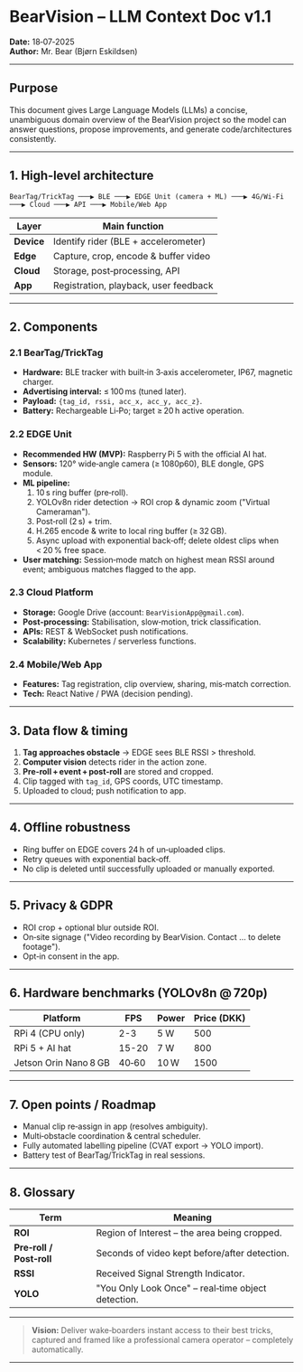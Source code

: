 # BearVision – LLM Context Doc v1.1
**Date:** 18‑07‑2025  
**Author:** Mr. Bear (Bjørn Eskildsen)

---

## Purpose
This document gives Large Language Models (LLMs) a concise, unambiguous domain overview of the BearVision project so the model can answer questions, propose improvements, and generate code/architectures consistently.

---

## 1. High‑level architecture
```
BearTag/TrickTag ───▶ BLE ───▶ EDGE Unit (camera + ML) ───▶ 4G/Wi‑Fi ───▶ Cloud ───▶ API ───▶ Mobile/Web App
```

| Layer | Main function |
|-------|---------------|
| **Device** | Identify rider (BLE + accelerometer) |
| **Edge** | Capture, crop, encode & buffer video |
| **Cloud** | Storage, post‑processing, API |
| **App** | Registration, playback, user feedback |

---

## 2. Components
### 2.1 BearTag/TrickTag
- **Hardware:** BLE tracker with built‑in 3‑axis accelerometer, IP67, magnetic charger.
- **Advertising interval:** ≤ 100 ms (tuned later).
- **Payload:** `{tag_id, rssi, acc_x, acc_y, acc_z}`.
- **Battery:** Rechargeable Li‑Po; target ≥ 20 h active operation.

### 2.2 EDGE Unit
- **Recommended HW (MVP):** Raspberry Pi 5 with the official AI hat.
- **Sensors:** 120° wide‑angle camera (≥ 1080p60), BLE dongle, GPS module.
- **ML pipeline:**
  1. 10 s ring buffer (pre‑roll).
  2. YOLOv8n rider detection → ROI crop & dynamic zoom ("Virtual Cameraman").
  3. Post‑roll (2 s) + trim.
  4. H.265 encode & write to local ring buffer (≥ 32 GB).
  5. Async upload with exponential back‑off; delete oldest clips when < 20 % free space.
- **User matching:** Session‑mode match on highest mean RSSI around event; ambiguous matches flagged to the app.

### 2.3 Cloud Platform
- **Storage:** Google Drive (account: `BearVisionApp@gmail.com`).
- **Post‑processing:** Stabilisation, slow‑motion, trick classification.
- **APIs:** REST & WebSocket push notifications.
- **Scalability:** Kubernetes / serverless functions.

### 2.4 Mobile/Web App
- **Features:** Tag registration, clip overview, sharing, mis‑match correction.
- **Tech:** React Native / PWA (decision pending).

---

## 3. Data flow & timing
1. **Tag approaches obstacle** → EDGE sees BLE RSSI > threshold.  
2. **Computer vision** detects rider in the action zone.  
3. **Pre‑roll + event + post‑roll** are stored and cropped.  
4. Clip tagged with `tag_id`, GPS coords, UTC timestamp.  
5. Uploaded to cloud; push notification to app.

---

## 4. Offline robustness
- Ring buffer on EDGE covers 24 h of un‑uploaded clips.
- Retry queues with exponential back‑off.
- No clip is deleted until successfully uploaded or manually exported.

---

## 5. Privacy & GDPR
- ROI crop + optional blur outside ROI.
- On‑site signage ("Video recording by BearVision. Contact … to delete footage").
- Opt‑in consent in the app.

---

## 6. Hardware benchmarks (YOLOv8n @ 720p)
| Platform | FPS | Power | Price (DKK) |
|----------|-----|-------|-------------|
| RPi 4 (CPU only) | 2-3 | 5 W | 500 |
| RPi 5 + AI hat | 15-20 | 7 W | 800 |
| Jetson Orin Nano 8 GB | 40‑60 | 10 W | 1500 |

---

## 7. Open points / Roadmap
- Manual clip re‑assign in app (resolves ambiguity).  
- Multi‑obstacle coordination & central scheduler.  
- Fully automated labelling pipeline (CVAT export → YOLO import).  
- Battery test of BearTag/TrickTag in real sessions.

---

## 8. Glossary
| Term | Meaning |
|------|---------|
| **ROI** | Region of Interest – the area being cropped. |
| **Pre‑roll / Post‑roll** | Seconds of video kept before/after detection. |
| **RSSI** | Received Signal Strength Indicator. |
| **YOLO** | "You Only Look Once" – real‑time object detection.

---

> **Vision:** Deliver wake‑boarders instant access to their best tricks, captured and framed like a professional camera operator – completely automatically.

---
